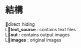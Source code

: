# 結構
:file_folder:direct_hiding  
  L:file_folder:**text_source** : contains text files  
  L:file_folder:**out** : contains output images  
  L:file_folder:**images** : original images  

#
